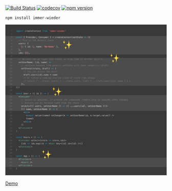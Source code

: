 [![Build Status](https://travis-ci.org/drcmda/immer-wieder.svg?branch=master)](https://travis-ci.org/drcmda/immer-wieder) [![codecov](https://codecov.io/gh/drcmda/immer-wieder/branch/master/graph/badge.svg)](https://codecov.io/gh/drcmda/immer-wieder) [![npm version](https://badge.fury.io/js/immer-wieder.svg)](https://badge.fury.io/js/immer-wieder)

    npm install immer-wieder

[![](/assets/api.jpg)](https://codesandbox.io/s/qvm2oz51mj)

[Demo](https://codesandbox.io/s/qvm2oz51mj)
